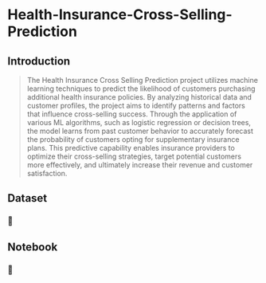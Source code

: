 # Health-Insurance-Cross-Selling-Prediction

## Introduction

> The Health Insurance Cross Selling Prediction project utilizes machine learning techniques to predict the likelihood of customers purchasing additional health insurance policies. By analyzing historical data and customer profiles, the project aims to identify patterns and factors that influence cross-selling success. Through the application of various ML algorithms, such as logistic regression or decision trees, the model learns from past customer behavior to accurately forecast the probability of customers opting for supplementary insurance plans. This predictive capability enables insurance providers to optimize their cross-selling strategies, target potential customers more effectively, and ultimately increase their revenue and customer satisfaction.

## Dataset
### :link: 

## Notebook 
### :link: 
